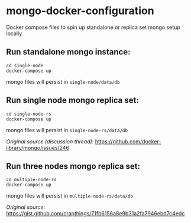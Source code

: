 # mongo-docker-configuration

Docker compose files to spin up standalone or replica set mongo setup locally.

## Run standalone mongo instance:
```
cd single-node
docker-compose up
```
mongo files will persist in `single-node/data/db`

## Run single node mongo replica set:
```
cd single-node-rs
docker-compose up
```
mongo files will persist in `single-node-rs/data/db`

_Original source (discussion thread):_ https://github.com/docker-library/mongo/issues/246

## Run three nodes mongo replica set:
```
cd multiple-node-rs
docker-compose up
```
mongo files will persist in `multiple-node-rs/data/db`

_Original source:_ https://gist.github.com/crapthings/71fb6156a8e9b31a2fa7946ebd7c4edc